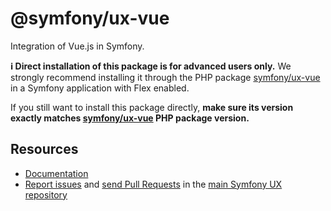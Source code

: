 # @symfony/ux-vue

Integration of Vue.js in Symfony.

**ℹ️ Direct installation of this package is for advanced users only.** We strongly recommend installing it through the PHP package [symfony/ux-vue](https://packagist.org/packages/symfony/ux-vue) in a Symfony application with Flex enabled.

If you still want to install this package directly, **make sure its version exactly matches [symfony/ux-vue](https://packagist.org/packages/symfony/ux-vue) PHP package version.**

## Resources

-   [Documentation](https://symfony.com/bundles/ux-vue/current/index.html)
-   [Report issues](https://github.com/symfony/ux/issues) and
    [send Pull Requests](https://github.com/symfony/ux/pulls)
    in the [main Symfony UX repository](https://github.com/symfony/ux)
